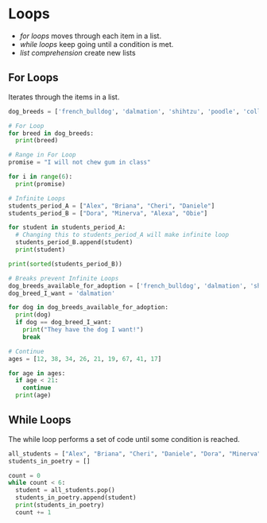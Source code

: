 # Loops

- _for loops_ moves through each item in a list.
- _while loops_ keep going until a condition is met.
- _list comprehension_ create new lists

## For Loops

Iterates through the items in a list.

```python
dog_breeds = ['french_bulldog', 'dalmation', 'shihtzu', 'poodle', 'collie']

# For Loop
for breed in dog_breeds:
  print(breed)

# Range in For Loop
promise = "I will not chew gum in class"

for i in range(6):
  print(promise)

# Infinite Loops
students_period_A = ["Alex", "Briana", "Cheri", "Daniele"]
students_period_B = ["Dora", "Minerva", "Alexa", "Obie"]

for student in students_period_A:
  # Changing this to students_period_A will make infinite loop
  students_period_B.append(student)
  print(student)

print(sorted(students_period_B))

# Breaks prevent Infinite Loops
dog_breeds_available_for_adoption = ['french_bulldog', 'dalmation', 'shihtzu', 'poodle', 'collie']
dog_breed_I_want = 'dalmation'

for dog in dog_breeds_available_for_adoption:
  print(dog)
  if dog == dog_breed_I_want:
    print("They have the dog I want!")
    break

# Continue
ages = [12, 38, 34, 26, 21, 19, 67, 41, 17]

for age in ages:
  if age < 21:
    continue
  print(age)
```

## While Loops

The while loop performs a set of code until some condition is reached.

```python
all_students = ["Alex", "Briana", "Cheri", "Daniele", "Dora", "Minerva", "Alexa", "Obie", "Arius", "Loki"]
students_in_poetry = []

count = 0
while count < 6:
  student = all_students.pop()
  students_in_poetry.append(student)
  print(students_in_poetry)
  count += 1

```
